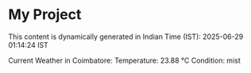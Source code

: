 # My Project

This content is dynamically generated in Indian Time (IST): 2025-06-29 01:14:24 IST


Current Weather in Coimbatore:
Temperature: 23.88 °C
Condition: mist
